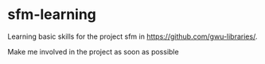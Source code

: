 # sfm-learning
Learning basic skills for the project sfm in https://github.com/gwu-libraries/.

Make me involved in the project as soon as possible


